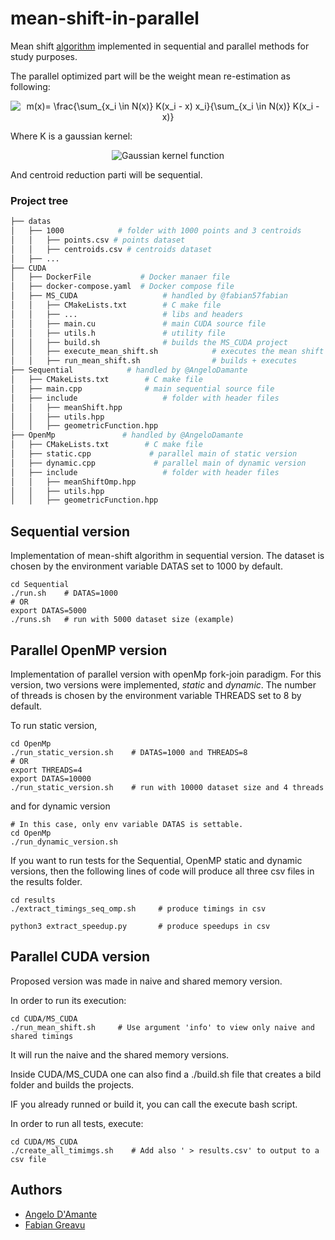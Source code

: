 # mean-shift-in-parallel
Mean shift [algorithm](https://en.wikipedia.org/wiki/Mean_shift) implemented in sequential and parallel methods for study purposes.

The parallel optimized part will be the weight mean re-estimation as following:
<p align=center>
   <img src="https://latex.codecogs.com/gif.latex?\bg_white&space;m(x)=&space;\frac{\sum_{x_i&space;\in&space;N(x)}&space;K(x_i&space;-&space;x)&space;x_i}{\sum_{x_i&space;\in&space;N(x)}&space;K(x_i&space;-&space;x)}" title="m(x)= \frac{\sum_{x_i \in N(x)} K(x_i - x) x_i}{\sum_{x_i \in N(x)} K(x_i - x)}" />
</p>
Where K is a gaussian kernel:
<p align=center>
   <img src="https://wikimedia.org/api/rest_v1/media/math/render/svg/5f6ba53303ba0848b88b92e129b6f2279f397762" title="Gaussian kernel function" style="background:white;" />
</p>
And centroid reduction parti will be sequential.



### Project tree

```bash 
├── datas
│   ├── 1000            # folder with 1000 points and 3 centroids
│   │   ├── points.csv # points dataset
│   │   ├── centroids.csv # centroids dataset
│   ├── ...  
├── CUDA           
│   ├── DockerFile           # Docker manaer file
│   ├── docker-compose.yaml  # Docker compose file
│   ├── MS_CUDA                   # handled by @fabian57fabian
│   │   ├── CMakeLists.txt        # C make file
│   │   ├── ...                   # libs and headers
│   │   ├── main.cu               # main CUDA source file
│   │   ├── utils.h               # utility file
│   │   ├── build.sh              # builds the MS_CUDA project
│   │   ├── execute_mean_shift.sh            # executes the mean shift algo (naive and shared versions)
│   │   ├── run_mean_shift.sh                # builds + executes
├── Sequential            # handled by @AngeloDamante
│   ├── CMakeLists.txt        # C make file
│   ├── main.cpp              # main sequential source file
│   ├── include                   # folder with header files
│   │   ├── meanShift.hpp
│   │   ├── utils.hpp
│   │   ├── geometricFunction.hpp 
├── OpenMp               # handled by @AngeloDamante
│   ├── CMakeLists.txt        # C make file
│   ├── static.cpp             # parallel main of static version
│   ├── dynamic.cpp             # parallel main of dynamic version
│   ├── include                   # folder with header files
│   │   ├── meanShiftOmp.hpp
│   │   ├── utils.hpp
│   │   ├── geometricFunction.hpp 
```


## Sequential version
Implementation of mean-shift algorithm in sequential version. The dataset is chosen by the environment variable DATAS set to 1000 by default.
```
cd Sequential 
./run.sh    # DATAS=1000
# OR
export DATAS=5000
./runs.sh   # run with 5000 dataset size (example)
```

## Parallel OpenMP version
Implementation of parallel version with openMp fork-join paradigm. For this version, two versions were implemented, <i>static</i> and <i>dynamic</i>. The number of threads is chosen by the environment variable THREADS set to 8 by default.

To run static version,
```
cd OpenMp
./run_static_version.sh    # DATAS=1000 and THREADS=8
# OR
export THREADS=4
export DATAS=10000
./run_static_version.sh    # run with 10000 dataset size and 4 threads
```

and for dynamic version
```
# In this case, only env variable DATAS is settable.
cd OpenMp
./run_dynamic_version.sh
```

If you want to run tests for the Sequential, OpenMP static and dynamic versions, then the following lines of code will produce all three csv files in the results folder.
```
cd results
./extract_timings_seq_omp.sh     # produce timings in csv

python3 extract_speedup.py       # produce speedups in csv
```

## Parallel CUDA version

Proposed version was made in naive and shared memory version.

In order to run its execution:

```
cd CUDA/MS_CUDA
./run_mean_shift.sh     # Use argument 'info' to view only naive and shared timings
```

It will run the naive and the shared memory versions.

Inside CUDA/MS_CUDA one can also find a ./build.sh file that creates a bild folder and builds the projects.

IF you already runned or build it, you can call the execute bash script.

In order to run all tests, execute:
```
cd CUDA/MS_CUDA
./create_all_timimgs.sh    # Add also ' > results.csv' to output to a csv file
```

## Authors
+ <a href="https://github.com/AngeloDamante"> Angelo D'Amante </a>
+ <a href="https://github.com/fabian57fabian"> Fabian Greavu </a>
